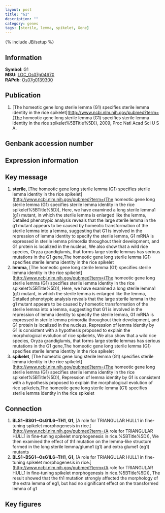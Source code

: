 ```yaml
---
layout: post
title: "G1"
description: ""
category: genes
tags: [sterile, lemma, spikelet, Gene]
---
```

{% include JB/setup %}

## Information
__Symbol__: G1  
__MSU__: [LOC_Os07g04670](http://rice.plantbiology.msu.edu/cgi-bin/ORF_infopage.cgi?orf=LOC_Os07g04670)  
__RAPdb__: [Os07g0139300](http://rapdb.dna.affrc.go.jp/viewer/gbrowse_details/irgsp1?name=Os07g0139300)  

## Publication
1. [The homeotic gene long sterile lemma (G1) specifies sterile lemma identity in the rice spikelet](http://www.ncbi.nlm.nih.gov/pubmed?term=(The homeotic gene long sterile lemma (G1) specifies sterile lemma identity in the rice spikelet%5BTitle%5D)), 2009, Proc Natl Acad Sci U S A.

## Genbank accession number

## Expression information

## Key message
1. __sterile__, [The homeotic gene long sterile lemma (G1) specifies sterile lemma identity in the rice spikelet](http://www.ncbi.nlm.nih.gov/pubmed?term=(The homeotic gene long sterile lemma (G1) specifies sterile lemma identity in the rice spikelet%5BTitle%5D)),  Here, we have examined a long sterile lemma1 (g1) mutant, in which the sterile lemma is enlarged like the lemma, Detailed phenotypic analysis reveals that the large sterile lemma in the g1 mutant appears to be caused by homeotic transformation of the sterile lemma into a lemma, suggesting that G1 is involved in the repression of lemma identity to specify the sterile lemma, G1 mRNA is expressed in sterile lemma primordia throughout their development, and G1 protein is localized in the nucleus, We also show that a wild rice species, Oryza grandiglumis, that forms large sterile lemmas has serious mutations in the G1 gene,The homeotic gene long sterile lemma (G1) specifies sterile lemma identity in the rice spikelet
2. __lemma__, [The homeotic gene long sterile lemma (G1) specifies sterile lemma identity in the rice spikelet](http://www.ncbi.nlm.nih.gov/pubmed?term=(The homeotic gene long sterile lemma (G1) specifies sterile lemma identity in the rice spikelet%5BTitle%5D)),  Here, we have examined a long sterile lemma1 (g1) mutant, in which the sterile lemma is enlarged like the lemma, Detailed phenotypic analysis reveals that the large sterile lemma in the g1 mutant appears to be caused by homeotic transformation of the sterile lemma into a lemma, suggesting that G1 is involved in the repression of lemma identity to specify the sterile lemma, G1 mRNA is expressed in sterile lemma primordia throughout their development, and G1 protein is localized in the nucleus, Repression of lemma identity by G1 is consistent with a hypothesis proposed to explain the morphological evolution of rice spikelets, We also show that a wild rice species, Oryza grandiglumis, that forms large sterile lemmas has serious mutations in the G1 gene,The homeotic gene long sterile lemma (G1) specifies sterile lemma identity in the rice spikelet
3. __spikelet__, [The homeotic gene long sterile lemma (G1) specifies sterile lemma identity in the rice spikelet](http://www.ncbi.nlm.nih.gov/pubmed?term=(The homeotic gene long sterile lemma (G1) specifies sterile lemma identity in the rice spikelet%5BTitle%5D)),  Repression of lemma identity by G1 is consistent with a hypothesis proposed to explain the morphological evolution of rice spikelets,The homeotic gene long sterile lemma (G1) specifies sterile lemma identity in the rice spikelet

## Connection
1. __BLS1~BSG1~OsG1L6~TH1__, __G1__, [A role for TRIANGULAR HULL1 in fine-tuning spikelet morphogenesis in rice.](http://www.ncbi.nlm.nih.gov/pubmed?term=(A role for TRIANGULAR HULL1 in fine-tuning spikelet morphogenesis in rice.%5BTitle%5D)),  We then examined the effect of th1 mutation on the lemma-like structure formed in the long sterile lemma/glume1 (g1) and extra glume1 (eg1) mutants
2. __BLS1~BSG1~OsG1L6~TH1__, __G1__, [A role for TRIANGULAR HULL1 in fine-tuning spikelet morphogenesis in rice.](http://www.ncbi.nlm.nih.gov/pubmed?term=(A role for TRIANGULAR HULL1 in fine-tuning spikelet morphogenesis in rice.%5BTitle%5D)),  The result showed that the th1 mutation strongly affected the morphology of the extra lemma of eg1, but had no significant effect on the transformed lemma of g1

## Key figures


